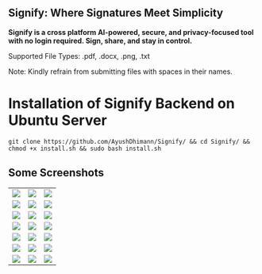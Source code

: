 ## Signify: Where Signatures Meet Simplicity

**Signify is a cross platform AI-powered, secure, and privacy-focused tool with no login required. Sign, share, and stay in control.**

Supported File Types: .pdf, .docx, .png, .txt

Note: Kindly refrain from submitting files with spaces in their names.

# Installation of Signify Backend on Ubuntu Server

```
git clone https://github.com/AyushDhimann/Signify/ && cd Signify/ && chmod +x install.sh && sudo bash install.sh
```

## Some Screenshots

<table>
  <tr>
    <td><img src="https://github.com/AyushDhimann/Signify/assets/95091403/d2943b70-1650-4b8b-a1d8-70079ccca76c" ></td>
    <td><img src="https://github.com/AyushDhimann/Signify/assets/95091403/abb7aee2-148c-4fdd-98b8-5ea677c29a3d" ></td>
    <td><img src="https://github.com/AyushDhimann/Signify/assets/95091403/f5153b10-25bd-48fc-bd8e-c1720ec12012"></td>
  </tr>
  <tr>
    <td><img src="https://github.com/AyushDhimann/Signify/assets/95091403/f1cdd64c-811a-4fb9-9821-b82454c221b2" ></td>
    <td><img src="https://github.com/AyushDhimann/Signify/assets/95091403/521ca2b7-e367-48b0-89d5-ca95749fb5cf" ></td>
    <td><img src="https://github.com/AyushDhimann/Signify/assets/95091403/9102d5d4-162b-4df9-9eca-00046297907c"></td>
  </tr>
  <tr>
    <td><img src="https://github.com/AyushDhimann/Signify/assets/95091403/24fdbb84-afd1-4037-afc8-f044dada8d15" ></td>
    <td><img src="https://github.com/AyushDhimann/Signify/assets/95091403/f0570e58-ad59-4780-9e1b-81cf793ae86b" ></td>
    <td><img src="https://github.com/AyushDhimann/Signify/assets/95091403/ff3eec15-f8fb-4282-9d3b-c92c27d21601"></td>
  </tr>
  <tr>
    <td><img src="https://github.com/AyushDhimann/Signify/assets/95091403/0bc46dac-1767-443f-ba85-8e350034e259" ></td>
    <td><img src="https://github.com/AyushDhimann/Signify/assets/95091403/01a40da1-9178-4ae9-ba85-b8a75d656932" ></td>
    <td><img src="https://github.com/AyushDhimann/Signify/assets/95091403/0e25f45b-9f80-47c0-8640-d7f0d3528d4e"></td>
  </tr>
  <tr>
    <td><img src="https://github.com/AyushDhimann/Signify/assets/95091403/2bfc10ba-f33b-420d-b5c7-b2ea09d37bdb" ></td>
    <td><img src="https://github.com/AyushDhimann/Signify/assets/95091403/9bf5ae33-7b98-4873-ba31-09f98c063396" ></td>
    <td><img src="https://github.com/AyushDhimann/Signify/assets/95091403/f23c669c-0a03-4eed-a1aa-45f4c6a0f71c"></td>
  </tr>
  <tr>
    <td><img src="https://github.com/AyushDhimann/Signify/assets/95091403/a2069542-d2c9-415f-bc9e-d2ee1993e025" ></td>
    <td><img src="https://github.com/AyushDhimann/Signify/assets/95091403/74f25904-dc1f-4ae2-8db3-cc1b03887c6c" ></td>
    <td><img src="https://github.com/AyushDhimann/Signify/assets/95091403/3934c74a-cc82-4d14-8ff8-47b392bb0811"></td>
  </tr>
  <tr>
    <td><img src="https://github.com/AyushDhimann/Signify/assets/95091403/cf8150d6-a9d1-4f32-a070-7190ab64b84d" ></td>
    <td><img src="https://github.com/AyushDhimann/Signify/assets/95091403/022a5982-865a-4d7a-8f3c-1c09aab214ba" ></td>
    <td><img src="https://github.com/AyushDhimann/Signify/assets/95091403/f93162d6-a6d7-444d-8a7f-dad6368165d9"></td>
  </tr>
</table>
